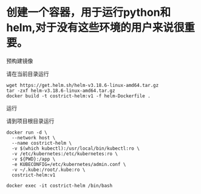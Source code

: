# 创建一个容器，用于运行python和helm,对于没有这些环境的用户来说很重要。

预构建镜像

请在当前目录运行

```shell
wget https://get.helm.sh/helm-v3.18.6-linux-amd64.tar.gz
tar -zxf helm-v3.18.6-linux-amd64.tar.gz
docker build -t costrict-helm:v1 -f helm-Dockerfile .
```

运行

请到项目根目录运行
```shell
docker run -d \
  --network host \
  --name costrict-helm \
  -v $(which kubectl):/usr/local/bin/kubectl:ro \
  -v /etc/kubernetes:/etc/kubernetes:ro \
  -v ${PWD}:/app \
  -e KUBECONFIG=/etc/kubernetes/admin.conf \
  -v ~/.kube:/root/.kube:ro \
  costrict-helm:v1
  
docker exec -it costrict-helm /bin/bash

```